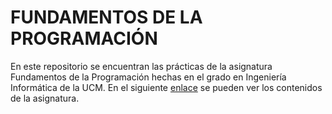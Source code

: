 # FUNDAMENTOS DE LA PROGRAMACIÓN
En este repositorio se encuentran las prácticas de la asignatura Fundamentos de la Programación hechas en el grado en Ingeniería Informática de la UCM. En el siguiente [enlace](http://www.fdi.ucm.es/Pub/ImpresoFichaDocente.aspx?Id=913) se pueden ver los contenidos de la asignatura.
